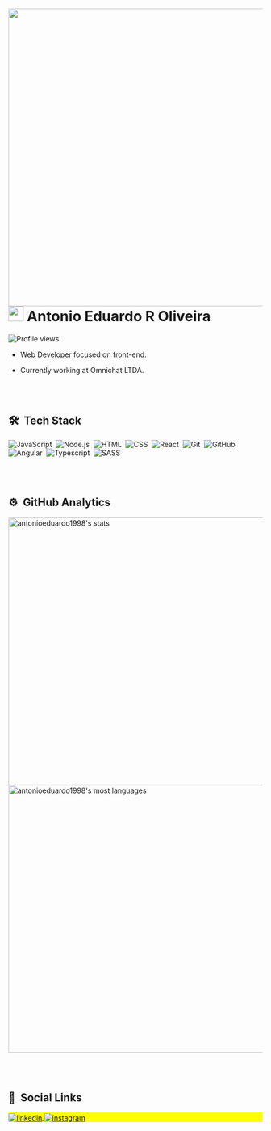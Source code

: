 <div> 
<img align="right" height="590em" src="https://raw.githubusercontent.com/gist/AntonioEduardo1998/66c099c63c9d2e1dc8119b25f2248dc0/raw/52a9b47e8d2140b81f5f1c6dffbd8d75bfaf4785/githubcard.svg"/>
<h1 align="left"> <img src="https://raw.githubusercontent.com/kaueMarques/kaueMarques/master/hi.gif" width="30px"> Antonio Eduardo R Oliveira</h1>
<p align="left"> <img src="https://komarev.com/ghpvc/?username=AntonioEduardo1998&color=blue" alt="Profile views" /> </p>
 

- Web Developer focused on front-end.

- Currently working at Omnichat LTDA.

 <br><br>

## 🛠 &nbsp;Tech Stack

![JavaScript](https://img.shields.io/badge/-JavaScript-05122A?style=flat&logo=javascript)&nbsp;
![Node.js](https://img.shields.io/badge/-Node.js-05122A?style=flat&logo=node.js)&nbsp;
![HTML](https://img.shields.io/badge/-HTML-05122A?style=flat&logo=HTML5)&nbsp;
![CSS](https://img.shields.io/badge/-CSS-05122A?style=flat&logo=CSS3&logoColor=1572B6)&nbsp;
![React](https://img.shields.io/badge/-React-05122A?style=flat&logo=react)&nbsp;
![Git](https://img.shields.io/badge/-Git-05122A?style=flat&logo=git)&nbsp;
![GitHub](https://img.shields.io/badge/-GitHub-05122A?style=flat&logo=github)&nbsp;
![Angular](https://img.shields.io/badge/-Angular-05122A?style=flat&logo=angular)&nbsp;
![Typescript](https://img.shields.io/badge/-Typescript-05122A?style=flat&logo=Typescript)&nbsp;
![SASS](https://img.shields.io/badge/-SASS-05122A?style=flat&logo=SASS)&nbsp;




<br><br>

## ⚙️ &nbsp;GitHub Analytics

<p align="left">
<img width="530em" src="https://github-readme-stats.vercel.app/api?username=AntonioEduardo1998&show_icons=true&theme=tokyonight" alt="antonioeduardo1998's stats"/>
<img width="530em" src="https://github-readme-stats.vercel.app/api/top-langs/?username=AntonioEduardo1998&layout=compact&theme=tokyonight" alt="antonioeduardo1998's most languages"/>
</p>

<br><br>

## 💬 &nbsp;Social Links

<p align="left" style="background:yellow">
<a href="https://www.linkedin.com/in/antonio-eduardo-ribeiro-de-oliveira-9a7278127/" target="_blank">
  <img align="center" src="https://img.shields.io/badge/-antoniooliveira-05122A?style=flat&logo=linkedin" alt="linkedin"/>
</a>
<a href="https://instagram.com/_du_ardo" target="_blank">
 <img align="center" src="https://img.shields.io/badge/-eduardooliveira-05122A?style=flat&logo=instagram" alt="instagram"/>
</a>
</p>

